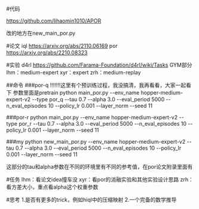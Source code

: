 #代码

https://github.com/lihaomin1010/APOR

改的地方在new_main_por.py

#论文
iql https://arxiv.org/abs/2110.06169
por https://arxiv.org/abs/2210.08323

#实验
d4rl https://github.com/Farama-Foundation/d4rl/wiki/Tasks GYM部分
lhm：medium-expert
xyr：expert
zrh：medium-replay

##命令
###por-q
!!!!!!!这里有个预训练过程，我没搞清，我再看看，大家一起看下 参数里面是pretrain
python main_por.py --env_name hopper-medium-expert-v2 --type por_q --tau 0.7 --alpha 3.0 --eval_period 5000 --n_eval_episodes 10 --policy_lr 0.001 --layer_norm --seed 11

###por-r
python main_por.py --env_name hopper-medium-expert-v2 --type por_r --tau 0.7 --alpha 3.0 --eval_period 5000 --n_eval_episodes 10 --policy_lr 0.001 --layer_norm --seed 11

###my
python new_main_por.py --env_name hopper-medium-expert-v2 --tau 0.7 --alpha 3.0 --eval_period 5000 --n_eval_episodes 10 --policy_lr 0.001 --layer_norm --seed 11

这部分的tau和alpha参数在不同的环境里有不同的参考值，在por论文附录里面有


#任务
lhm：看论文idea撞车没
xyr：看por的消融实验和其他实验设计思路
zrh：看方差大小，重点看alpha这个权重参数

#思考
1.是否有更多的trick，例如hiql中的压缩映射
2.一个完备的数学推导
